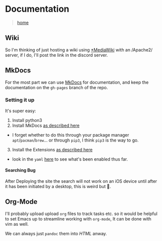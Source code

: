 # Documentation
> [home](./index.md)

## Wiki
So I'm thinking of just hosting a wiki using [*MediaWiki](https://www.mediawiki.org/wiki/MediaWiki) with an /Apache2/ server, if I do, I'll post the link in the discord server.

## MkDocs
For the most part we can use [MkDocs](https://www.mkdocs.org/) for documentation, and keep the documentation on the `gh-pages` branch of the repo.

### Setting it up
It's super easy:

1. Install python3
2. Install MkDocs [as described here](https://www.mkdocs.org/#installation)
  + I forget whether to do this through your package manager `apt`/`pacman`/`brew`... or through `pip3`, I think `pip3` is the way to go.
3. Install the Extensions [as described here](https://facelessuser.github.io/pymdown-extensions/installation/)
  + look in the `yaml` [here](../mkdocs.yml) to see what's been enabled thus far.

#### Searching Bug
After Deploying the site the search will not work on an iOS device until after it has been initiated by a desktop, this is weird but :shrug:.

## Org-Mode
I'll probably upload upload `org` files to track tasks etc. so it would be helpful to set Emacs up to streamline working with `org-mode`, It can be done with vim as well.

We can always just `pandoc` them into *HTML* anway.


